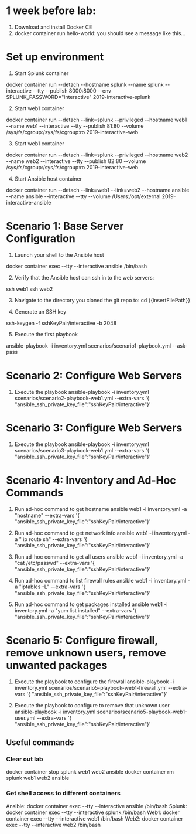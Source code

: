 
# 1 week before lab:
1. Download and install Docker CE
2. docker container run hello-world: you should see a message like this...

# Set up environment

1. Start Splunk container

docker container run --detach --hostname splunk --name splunk --interactive --tty --publish 8000:8000 --env SPLUNK_PASSWORD="interactive" 2019-interactive-splunk

2. Start web1 container

docker container run --detach --link=splunk --privileged --hostname web1 --name web1 --interactive --tty --publish 81:80 --volume /sys/fs/cgroup:/sys/fs/cgroup:ro 2019-interactive-web

3. Start web1 container

docker container run --detach --link=splunk --privileged --hostname web2 --name web2 --interactive --tty --publish 82:80 --volume /sys/fs/cgroup:/sys/fs/cgroup:ro 2019-interactive-web

4. Start Ansible host container

docker container run --detach --link=web1 --link=web2 --hostname ansible --name ansible --interactive --tty  --volume /Users:/opt/external 2019-interactive-ansible


# Scenario 1: Base Server Configuration

1. Launch your shell to the Ansible host

docker container exec --tty --interactive ansible /bin/bash

2. Verify that the Ansible host can ssh in to the web servers:

ssh web1
ssh web2

3. Navigate to the directory you cloned the git repo to: cd {{insertFilePath}}

4. Generate an SSH key

ssh-keygen -f sshKeyPair/interactive -b 2048

5. Execute the first playbook

ansible-playbook -i inventory.yml scenarios/scenario1-playbook.yml --ask-pass

# Scenario 2: Configure Web Servers

1. Execute the playbook
ansible-playbook -i inventory.yml scenarios/scenario2-playbook-web1.yml --extra-vars '{ "ansible_ssh_private_key_file":"sshKeyPair/interactive"}'

# Scenario 3: Configure Web Servers

1. Execute the playbook
ansible-playbook -i inventory.yml scenarios/scenario3-playbook-web1.yml --extra-vars '{ "ansible_ssh_private_key_file":"sshKeyPair/interactive"}'

# Scenario 4: Inventory and Ad-Hoc Commands

1. Run ad-hoc command to get hostname
ansible web1 -i inventory.yml -a "hostname" --extra-vars '{ "ansible_ssh_private_key_file":"sshKeyPair/interactive"}'

2. Run ad-hoc command to get network info
ansible web1 -i inventory.yml -a " ip route sh" --extra-vars '{ "ansible_ssh_private_key_file":"sshKeyPair/interactive"}'

3. Run ad-hoc command to get all users
ansible web1 -i inventory.yml -a "cat /etc/passwd" --extra-vars '{ "ansible_ssh_private_key_file":"sshKeyPair/interactive"}'

4. Run ad-hoc command to list firewall rules
ansible web1 -i inventory.yml -a "iptables -L" --extra-vars '{ "ansible_ssh_private_key_file":"sshKeyPair/interactive"}'

5. Run ad-hoc command to get packages installed
ansible web1 -i inventory.yml -a "yum list installed" --extra-vars '{ "ansible_ssh_private_key_file":"sshKeyPair/interactive"}'

# Scenario 5: Configure firewall, remove unknown users, remove unwanted packages

1. Execute the playbook to configure the firewall
ansible-playbook -i inventory.yml scenarios/scenario5-playbook-web1-firewall.yml --extra-vars '{ "ansible_ssh_private_key_file":"sshKeyPair/interactive"}'

2. Execute the playbook to configure to remove that unknown user
ansible-playbook -i inventory.yml scenarios/scenario5-playbook-web1-user.yml --extra-vars '{ "ansible_ssh_private_key_file":"sshKeyPair/interactive"}'

## Useful commands
### Clear out lab
docker container stop splunk web1 web2 ansible
docker container rm splunk web1 web2 ansible

### Get shell access to different containers
Ansible: docker container exec --tty --interactive ansible /bin/bash
Splunk: docker container exec --tty --interactive splunk /bin/bash
Web1: docker container exec --tty --interactive web1 /bin/bash
Web2: docker container exec --tty --interactive web2 /bin/bash
